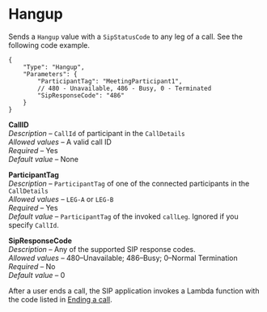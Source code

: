 # Hangup<a name="hangup"></a>

Sends a `Hangup` value with a `SipStatusCode` to any leg of a call\. See the following code example\.

```
{
    "Type": "Hangup",
    "Parameters": {
        "ParticipantTag": "MeetingParticipant1",
        // 480 - Unavailable, 486 - Busy, 0 - Terminated
        "SipResponseCode": "486"
    }
}
```

**CallID**  
*Description* – `CallId` of participant in the `CallDetails`  
*Allowed values* – A valid call ID  
*Required* – Yes  
*Default value* – None

**ParticipantTag**  
*Description* – `ParticipantTag` of one of the connected participants in the `CallDetails`  
*Allowed values* – `LEG-A` or `LEG-B`  
*Required* – Yes  
*Default value* – `ParticipantTag` of the invoked `callLeg`\. Ignored if you specify `CallId`\.

**SipResponseCode**  
*Description* – Any of the supported SIP response codes\.  
*Allowed values* – 480–Unavailable; 486–Busy; 0–Normal Termination  
*Required* – No  
*Default value* – 0

After a user ends a call, the SIP application invokes a Lambda function with the code listed in [Ending a call](case-5.md)\.